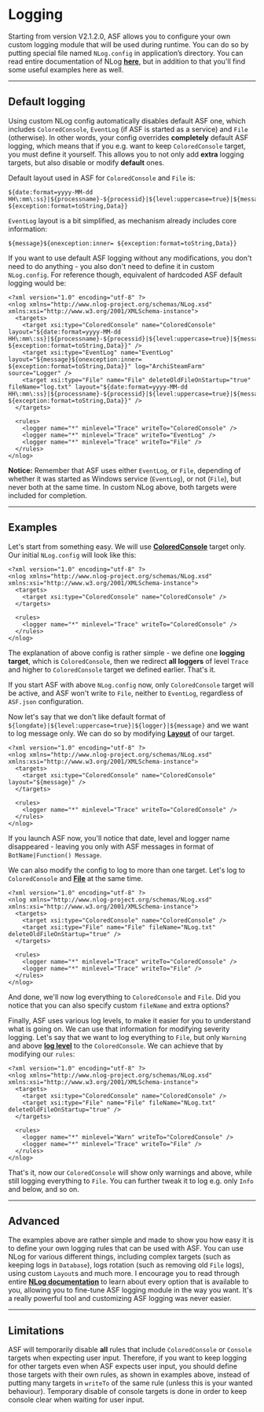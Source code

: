 # Logging

Starting from version V2.1.2.0, ASF allows you to configure your own custom logging module that will be used during runtime. You can do so by putting special file named ```NLog.config``` in application’s directory. You can read entire documentation of NLog **[here](https://github.com/NLog/NLog/wiki/Configuration-file)**, but in addition to that you'll find some useful examples here as well.

---

## Default logging

Using custom NLog config automatically disables default ASF one, which includes ```ColoredConsole```, ```EventLog``` (if ASF is started as a service) and ```File``` (otherwise). In other words, your config overrides **completely** default ASF logging, which means that if you e.g. want to keep ```ColoredConsole``` target, you must define it yourself. This allows you to not only add **extra** logging targets, but also disable or modify **default** ones.

Default layout used in ASF for ```ColoredConsole``` and ```File``` is:

```
${date:format=yyyy-MM-dd HH\:mm\:ss}|${processname}-${processid}|${level:uppercase=true}|${message}${onexception:inner= ${exception:format=toString,Data}}
```

```EventLog``` layout is a bit simplified, as mechanism already includes core information:

```
${message}${onexception:inner= ${exception:format=toString,Data}}
```

If you want to use default ASF logging without any modifications, you don't need to do anything - you also don't need to define it in custom ```NLog.config```. For reference though, equivalent of hardcoded ASF default logging would be:

```
<?xml version="1.0" encoding="utf-8" ?>
<nlog xmlns="http://www.nlog-project.org/schemas/NLog.xsd" xmlns:xsi="http://www.w3.org/2001/XMLSchema-instance">
  <targets>
    <target xsi:type="ColoredConsole" name="ColoredConsole" layout="${date:format=yyyy-MM-dd HH\:mm\:ss}|${processname}-${processid}|${level:uppercase=true}|${message}${onexception:inner= ${exception:format=toString,Data}}" />
    <target xsi:type="EventLog" name="EventLog" layout="${message}${onexception:inner= ${exception:format=toString,Data}}" log="ArchiSteamFarm" source="Logger" />
    <target xsi:type="File" name="File" deleteOldFileOnStartup="true" fileName="log.txt" layout="${date:format=yyyy-MM-dd HH\:mm\:ss}|${processname}-${processid}|${level:uppercase=true}|${message}${onexception:inner= ${exception:format=toString,Data}}" />
  </targets>

  <rules>
    <logger name="*" minlevel="Trace" writeTo="ColoredConsole" />
    <logger name="*" minlevel="Trace" writeTo="EventLog" />
    <logger name="*" minlevel="Trace" writeTo="File" />
  </rules>
</nlog>
```

**Notice:** Remember that ASF uses either ```EventLog```, or ```File```, depending of whether it was started as Windows service (```EventLog```), or not (```File```), but never both at the same time. In custom NLog above, both targets were included for completion.

---

## Examples

Let's start from something easy. We will use **[ColoredConsole](https://github.com/nlog/nlog/wiki/ColoredConsole-target)** target only. Our initial ```NLog.config``` will look like this:

```
<?xml version="1.0" encoding="utf-8" ?>
<nlog xmlns="http://www.nlog-project.org/schemas/NLog.xsd" xmlns:xsi="http://www.w3.org/2001/XMLSchema-instance">
  <targets>
    <target xsi:type="ColoredConsole" name="ColoredConsole" />
  </targets>

  <rules>
    <logger name="*" minlevel="Trace" writeTo="ColoredConsole" />
  </rules>
</nlog>
```

The explanation of above config is rather simple - we define one **logging target**, which is ```ColoredConsole```, then we redirect **all loggers** of level ```Trace``` and higher to ```ColoredConsole``` target we defined earlier. That's it.

If you start ASF with above ```NLog.config``` now, only ```ColoredConsole``` target will be active, and ASF won't write to ```File```, neither to ```EventLog```, regardless of ```ASF.json``` configuration.

Now let's say that we don't like default format of ```${longdate}|${level:uppercase=true}|${logger}|${message}``` and we want to log message only. We can do so by modifying **[Layout](https://github.com/nlog/nlog/wiki/Layouts)** of our target.

```
<?xml version="1.0" encoding="utf-8" ?>
<nlog xmlns="http://www.nlog-project.org/schemas/NLog.xsd" xmlns:xsi="http://www.w3.org/2001/XMLSchema-instance">
  <targets>
    <target xsi:type="ColoredConsole" name="ColoredConsole" layout="${message}" />
  </targets>

  <rules>
    <logger name="*" minlevel="Trace" writeTo="ColoredConsole" />
  </rules>
</nlog>
```

If you launch ASF now, you'll notice that date, level and logger name disappeared - leaving you only with ASF messages in format of ```BotName|Function() Message```.

We can also modify the config to log to more than one target. Let's log to ```ColoredConsole``` and **[File](https://github.com/nlog/nlog/wiki/File-target)** at the same time.

```
<?xml version="1.0" encoding="utf-8" ?>
<nlog xmlns="http://www.nlog-project.org/schemas/NLog.xsd" xmlns:xsi="http://www.w3.org/2001/XMLSchema-instance">
  <targets>
    <target xsi:type="ColoredConsole" name="ColoredConsole" />
    <target xsi:type="File" name="File" fileName="NLog.txt" deleteOldFileOnStartup="true" />
  </targets>

  <rules>
    <logger name="*" minlevel="Trace" writeTo="ColoredConsole" />
    <logger name="*" minlevel="Trace" writeTo="File" />
  </rules>
</nlog>
```

And done, we'll now log everything to ```ColoredConsole``` and ```File```. Did you notice that you can also specify custom ```fileName``` and extra options?

Finally, ASF uses various log levels, to make it easier for you to understand what is going on. We can use that information for modifying severity logging. Let's say that we want to log everything to ```File```, but only ```Warning``` and above **[log level](https://github.com/nlog/nlog/wiki/Log-levels)** to the ```ColoredConsole```. We can achieve that by modifying our ```rules```:

```
<?xml version="1.0" encoding="utf-8" ?>
<nlog xmlns="http://www.nlog-project.org/schemas/NLog.xsd" xmlns:xsi="http://www.w3.org/2001/XMLSchema-instance">
  <targets>
    <target xsi:type="ColoredConsole" name="ColoredConsole" />
    <target xsi:type="File" name="File" fileName="NLog.txt" deleteOldFileOnStartup="true" />
  </targets>

  <rules>
    <logger name="*" minlevel="Warn" writeTo="ColoredConsole" />
    <logger name="*" minlevel="Trace" writeTo="File" />
  </rules>
</nlog>
```

That's it, now our ```ColoredConsole``` will show only warnings and above, while still logging everything to ```File```. You can further tweak it to log e.g. only ```Info``` and below, and so on.

---

## Advanced

The examples above are rather simple and made to show you how easy it is to define your own logging rules that can be used with ASF. You can use NLog for various different things, including complex targets (such as keeping logs in ```Database```), logs rotation (such as removing old ```File``` logs), using custom ```Layout```s and much more. I encourage you to read through entire **[NLog documentation](https://github.com/nlog/nlog/wiki/Configuration-file)** to learn about every option that is available to you, allowing you to fine-tune ASF logging module in the way you want. It's a really powerful tool and customizing ASF logging was never easier.

---

## Limitations

ASF will temporarily disable **all** rules that include ```ColoredConsole``` or ```Console``` targets when expecting user input. Therefore, if you want to keep logging for other targets even when ASF expects user input, you should define those targets with their own rules, as shown in examples above, instead of putting many targets in ```writeTo``` of the same rule (unless this is your wanted behaviour). Temporary disable of console targets is done in order to keep console clear when waiting for user input.